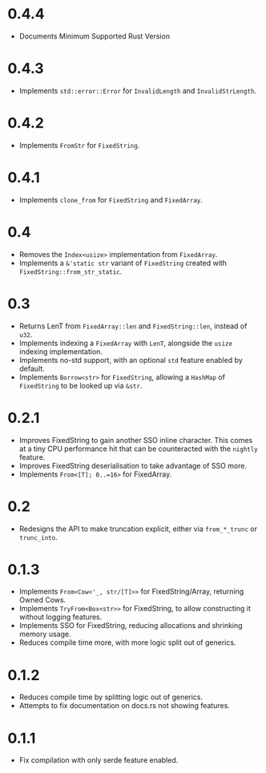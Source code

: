 # 0.4.4

- Documents Minimum Supported Rust Version

# 0.4.3

- Implements `std::error::Error` for `InvalidLength` and `InvalidStrLength`.

# 0.4.2

- Implements `FromStr` for `FixedString`.

# 0.4.1

- Implements `clone_from` for `FixedString` and `FixedArray`.

# 0.4

- Removes the `Index<usize>` implementation from `FixedArray`.
- Implements a `&'static str` variant of `FixedString` created with `FixedString::from_str_static`.

# 0.3

- Returns LenT from `FixedArray::len` and `FixedString::len`, instead of `u32`.
- Implements indexing a `FixedArray` with `LenT`, alongside the `usize` indexing implementation.
- Implements no-std support, with an optional `std` feature enabled by default.
- Implements `Borrow<str>` for `FixedString`, allowing a `HashMap` of `FixedString` to be looked up via `&str`.

# 0.2.1

- Improves FixedString to gain another SSO inline character. This comes at a tiny CPU performance hit that can be counteracted with the `nightly` feature.
- Improves FixedString deserialisation to take advantage of SSO more.
- Implements `From<[T]; 0..=16>` for FixedArray.

# 0.2

- Redesigns the API to make truncation explicit, either via `from_*_trunc` or `trunc_into`.

# 0.1.3

- Implements `From<Cow<'_, str/[T]>>` for FixedString/Array, returning Owned Cows.
- Implements `TryFrom<Box<str>>` for FixedString, to allow constructing it without logging features.
- Implements SSO for FixedString, reducing allocations and shrinking memory usage.
- Reduces compile time more, with more logic split out of generics.

# 0.1.2

- Reduces compile time by splitting logic out of generics.
- Attempts to fix documentation on docs.rs not showing features.

# 0.1.1

- Fix compilation with only serde feature enabled.
